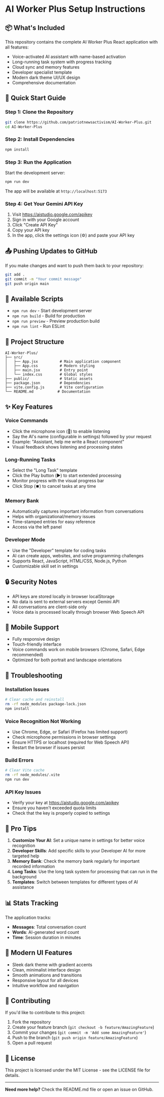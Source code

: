 # AI Worker Plus Setup Instructions

## 📦 What's Included

This repository contains the complete AI Worker Plus React application with all features:
- Voice-activated AI assistant with name-based activation
- Long-running task system with progress tracking
- Cloud sync and memory features
- Developer specialist template
- Modern dark theme UI/UX design
- Comprehensive documentation

## 🚀 Quick Start Guide

### Step 1: Clone the Repository
```bash
git clone https://github.com/patriotnewsactivism/AI-Worker-Plus.git
cd AI-Worker-Plus
```

### Step 2: Install Dependencies
```bash
npm install
```

### Step 3: Run the Application
Start the development server:
```bash
npm run dev
```

The app will be available at `http://localhost:5173`

### Step 4: Get Your Gemini API Key
1. Visit https://aistudio.google.com/apikey
2. Sign in with your Google account
3. Click "Create API Key"
4. Copy your API key
5. In the app, click the settings icon (⚙️) and paste your API key

## 📤 Pushing Updates to GitHub

If you make changes and want to push them back to your repository:

```bash
git add .
git commit -m "Your commit message"
git push origin main
```

## 🔧 Available Scripts

- `npm run dev` - Start development server
- `npm run build` - Build for production
- `npm run preview` - Preview production build
- `npm run lint` - Run ESLint

## 📁 Project Structure

```
AI-Worker-Plus/
├── src/
│   ├── App.jsx          # Main application component
│   ├── App.css          # Modern styling
│   ├── main.jsx         # Entry point
│   └── index.css        # Global styles
├── public/              # Static assets
├── package.json         # Dependencies
├── vite.config.js       # Vite configuration
└── README.md           # Documentation
```

## ✨ Key Features

### Voice Commands
- Click the microphone icon (🎤) to enable listening
- Say the AI's name (configurable in settings) followed by your request
- Example: "Assistant, help me write a React component"
- Visual feedback shows listening and processing states

### Long-Running Tasks
- Select the "Long Task" template
- Click the Play button (▶️) to start extended processing
- Monitor progress with the visual progress bar
- Click Stop (⏹️) to cancel tasks at any time

### Memory Bank
- Automatically captures important information from conversations
- Helps with organizational/memory issues
- Time-stamped entries for easy reference
- Access via the left panel

### Developer Mode
- Use the "Developer" template for coding tasks
- AI can create apps, websites, and solve programming challenges
- Supports React, JavaScript, HTML/CSS, Node.js, Python
- Customizable skill set in settings

## 🔒 Security Notes

- API keys are stored locally in browser localStorage
- No data is sent to external servers except Gemini API
- All conversations are client-side only
- Voice data is processed locally through browser Web Speech API

## 📱 Mobile Support

- Fully responsive design
- Touch-friendly interface
- Voice commands work on mobile browsers (Chrome, Safari, Edge recommended)
- Optimized for both portrait and landscape orientations

## 🐛 Troubleshooting

### Installation Issues
```bash
# Clear cache and reinstall
rm -rf node_modules package-lock.json
npm install
```

### Voice Recognition Not Working
- Use Chrome, Edge, or Safari (Firefox has limited support)
- Check microphone permissions in browser settings
- Ensure HTTPS or localhost (required for Web Speech API)
- Restart the browser if issues persist

### Build Errors
```bash
# Clear Vite cache
rm -rf node_modules/.vite
npm run dev
```

### API Key Issues
- Verify your key at https://aistudio.google.com/apikey
- Ensure you haven't exceeded quota limits
- Check that the key is properly copied to settings

## 🎯 Pro Tips

1. **Customize Your AI**: Set a unique name in settings for better voice recognition
2. **Developer Skills**: Add specific skills to your Developer AI for more targeted help
3. **Memory Bank**: Check the memory bank regularly for important recorded information
4. **Long Tasks**: Use the long task system for processing that can run in the background
5. **Templates**: Switch between templates for different types of AI assistance

## 📊 Stats Tracking

The application tracks:
- **Messages**: Total conversation count
- **Words**: AI-generated word count
- **Time**: Session duration in minutes

## 🎨 Modern UI Features

- Sleek dark theme with gradient accents
- Clean, minimalist interface design
- Smooth animations and transitions
- Responsive layout for all devices
- Intuitive workflow and navigation

## 🤝 Contributing

If you'd like to contribute to this project:

1. Fork the repository
2. Create your feature branch (`git checkout -b feature/AmazingFeature`)
3. Commit your changes (`git commit -m 'Add some AmazingFeature'`)
4. Push to the branch (`git push origin feature/AmazingFeature`)
5. Open a pull request

## 📄 License

This project is licensed under the MIT License - see the LICENSE file for details.

---

**Need more help?** Check the README.md file or open an issue on GitHub.